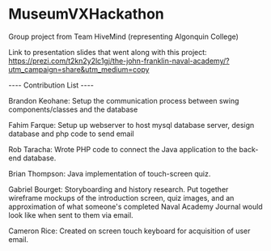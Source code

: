 # MuseumVXHackathon
Group project from Team HiveMind (representing Algonquin College)

Link to presentation slides that went along with this project: https://prezi.com/t2kn2y2lc1gj/the-john-franklin-naval-academy/?utm_campaign=share&utm_medium=copy

---- Contribution List ----

Brandon Keohane: Setup the communication process between swing components/classes and the database

Fahim Farque: Setup up webserver to host mysql database server, design database and php code to send email

Rob Taracha: Wrote PHP code to connect the Java application to the back-end database.

Brian Thompson: Java implementation of touch-screen quiz.

Gabriel Bourget: Storyboarding and history research. Put together wireframe mockups of the introduction screen, quiz images, and an approximation of what someone's completed Naval Academy Journal would look like when sent to them via email.

Cameron Rice: Created on screen touch keyboard for acquisition of user email.
